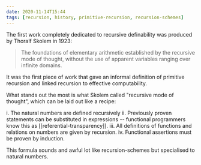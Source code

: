 ```yaml
---
date: 2020-11-14T15:44
tags: [recursion, history, primitive-recursion, recursion-schemes]
---
```


The first work completely dedicated to recursive definability was produced by
Thoralf Skolem in 1923:

> The foundations of elementary arithmetic established by the recursive mode of
> thought, without the use of apparent variables ranging over infinite domains.

It was the first piece of work that gave an informal definition of primitive
recursion and linked recursion to effective computability.

What stands out the most is what Skolem called "recursive mode of thought",
which can be laid out like a recipe:

i. The natural numbers are defined recursively
ii. Previously proven statements can be substituted in expressions --
    functional programmers know this as [[referential-transparency]].
iii. All definitions of functions and relations on numbers are given by
    recursion.
iv. Functional assertions must be proven by induction.

This formula sounds and awful lot like recursion-schemes but specialised to
natural numbers.
